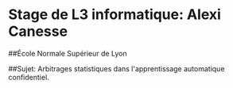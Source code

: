 #  Stage de L3 informatique: Alexi Canesse

##École Normale Supérieur de Lyon

##Sujet: Arbitrages statistiques dans l'apprentissage automatique confidentiel.

